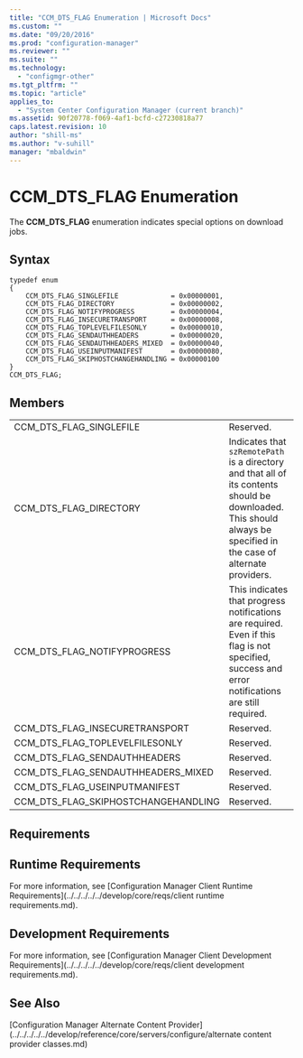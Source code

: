 ```yaml
---
title: "CCM_DTS_FLAG Enumeration | Microsoft Docs"
ms.custom: ""
ms.date: "09/20/2016"
ms.prod: "configuration-manager"
ms.reviewer: ""
ms.suite: ""
ms.technology:
  - "configmgr-other"
ms.tgt_pltfrm: ""
ms.topic: "article"
applies_to:
  - "System Center Configuration Manager (current branch)"
ms.assetid: 90f20778-f069-4af1-bcfd-c27230818a77
caps.latest.revision: 10
author: "shill-ms"
ms.author: "v-suhill"
manager: "mbaldwin"
---
```

# CCM_DTS_FLAG Enumeration
The **CCM_DTS_FLAG** enumeration indicates special options on download jobs.  

## Syntax  

```  
typedef enum  
{  
    CCM_DTS_FLAG_SINGLEFILE             = 0x00000001,   
    CCM_DTS_FLAG_DIRECTORY              = 0x00000002,   
    CCM_DTS_FLAG_NOTIFYPROGRESS         = 0x00000004,   
    CCM_DTS_FLAG_INSECURETRANSPORT      = 0x00000008,   
    CCM_DTS_FLAG_TOPLEVELFILESONLY      = 0x00000010,   
    CCM_DTS_FLAG_SENDAUTHHEADERS        = 0x00000020,   
    CCM_DTS_FLAG_SENDAUTHHEADERS_MIXED  = 0x00000040,   
    CCM_DTS_FLAG_USEINPUTMANIFEST       = 0x00000080,   
    CCM_DTS_FLAG_SKIPHOSTCHANGEHANDLING = 0x00000100   
}  
CCM_DTS_FLAG;  

```  

## Members  

|||  
|-|-|  
|CCM_DTS_FLAG_SINGLEFILE|Reserved.|  
|CCM_DTS_FLAG_DIRECTORY|Indicates that `szRemotePath` is a directory and that all of its contents should be downloaded. This should always be specified in the case of alternate providers.|  
|CCM_DTS_FLAG_NOTIFYPROGRESS|This indicates that progress notifications are required. Even if this flag is not specified, success and error notifications are still required.|  
|CCM_DTS_FLAG_INSECURETRANSPORT|Reserved.|  
|CCM_DTS_FLAG_TOPLEVELFILESONLY|Reserved.|  
|CCM_DTS_FLAG_SENDAUTHHEADERS|Reserved.|  
|CCM_DTS_FLAG_SENDAUTHHEADERS_MIXED|Reserved.|  
|CCM_DTS_FLAG_USEINPUTMANIFEST|Reserved.|  
|CCM_DTS_FLAG_SKIPHOSTCHANGEHANDLING|Reserved.|  

## Requirements  

## Runtime Requirements  
 For more information, see [Configuration Manager Client Runtime Requirements](../../../../../develop/core/reqs/client runtime requirements.md).  

## Development Requirements  
 For more information, see [Configuration Manager Client Development Requirements](../../../../../develop/core/reqs/client development requirements.md).  

## See Also  
 [Configuration Manager Alternate Content Provider](../../../../../develop/reference/core/servers/configure/alternate content provider classes.md)
